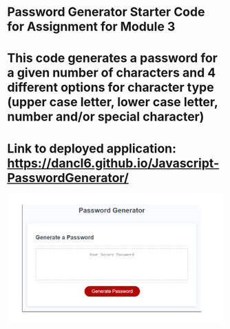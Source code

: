 # Password Generator Starter Code for Assignment for Module 3
# This code generates a password for a given number of characters and 4 different options for character type (upper case letter, lower case letter, number and/or special character)
# Link to deployed application: https://dancl6.github.io/Javascript-PasswordGenerator/
![Web Page Image](./images/Mockup.png)